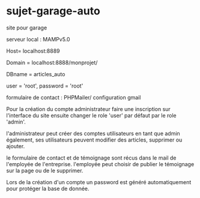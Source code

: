 # sujet-garage-auto
site pour garage

serveur local : MAMPv5.0

Host= localhost:8889

Domain = localhost:8888/monprojet/

DBname = articles_auto

user = 'root', password = 'root'

formulaire de contact : PHPMailer/ configuration gmail 

Pour la création du compte administrateur faire une inscription sur l'interface du site ensuite changer le role 'user' par défaut par le role 'admin'.

l'administrateur peut créer des comptes utilisateurs en tant que admin également, ses utilisateurs peuvent modifier des articles, supprimer ou ajouter.

le formulaire de contact et de témoignage sont récus dans le mail de l'employée de l'entreprise. l'employée peut choisir de publier le témoignage sur la page ou de le supprimer.

Lors de la création d'un compte un password est généré automatiquement pour protéger la base de donnée.
